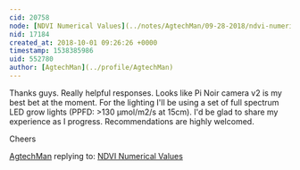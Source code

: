 ```yaml
---
cid: 20758
node: [NDVI Numerical Values](../notes/AgtechMan/09-28-2018/ndvi-numerical-values)
nid: 17184
created_at: 2018-10-01 09:26:26 +0000
timestamp: 1538385986
uid: 552780
author: [AgtechMan](../profile/AgtechMan)
---
```


Thanks guys. Really helpful responses. Looks like Pi Noir camera v2 is my best bet at the moment. 
For the lighting I'll be using a set of full spectrum LED grow lights (PPFD: >130 µmol/m2/s at 15cm). 
I'd be glad to share my experience as I progress. Recommendations are highly welcomed.

Cheers

[AgtechMan](../profile/AgtechMan) replying to: [NDVI Numerical Values](../notes/AgtechMan/09-28-2018/ndvi-numerical-values)

